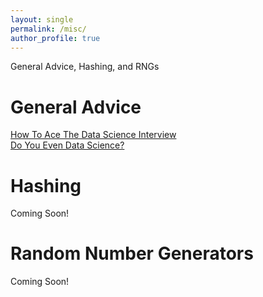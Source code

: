 ```yaml
---
layout: single
permalink: /misc/
author_profile: true
---
```


General Advice, Hashing, and RNGs

# General Advice
[How To Ace The Data Science Interview](https://dziganto.github.io/data%20science/interview/How-To-Ace-The-Data-Science-Interview/)  
[Do You Even Data Science?](https://dziganto.github.io/data%20science/Do-You-Even-Data-Science/)

# Hashing
Coming Soon!

# Random Number Generators
Coming Soon!
